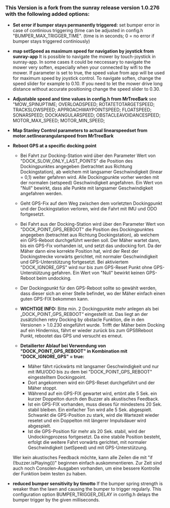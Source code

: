 ### This Version is a fork from the sunray release version 1.0.276 with the following added options:
- **Set error if bumper stays permanently triggered:**
set bumper error in case of continious triggering (time can be adjusted in config.h "BUMPER_MAX_TRIGGER_TIME".
(time is in seconds; 0 = no error if bumper stays triggered continiously)
- **map setSpeed as maximum speed for navigation by joystick from sunray-app**
It is possible to navigate the mower by touch-joystick in sunray-app.
In some cases it could be neccessary to navigate the mower very soften, especially when your connected by wifi to the mower.
If parameter is set to true, the speed value from app will be used for maximum speed by joystick control. To navigate soften, change the speed slider for example to 0.10. If you need to let the mower drive long distance without accurate positioning change the speed slider to 0.30.
- **Adjustable speed and time values in config.h from MrTreeBark**
see "MOW_SPINUPTIME; OVERLOADSPEED; ROTATETOTARGETSPEED; TRACKSLOWSPEED; APPROACHWAYPOINTSPEED; FLOATSPEED; SONARSPEED; DOCKANGULARSPEED; OBSTACLEAVOIDANCESPEED; MOTOR_MAX_SPEED; MOTOR_MIN_SPEED;
- **Map Stanley Control parameters to actual linearspeedset from motor.setlinearangularspeed from MrTreeBark**

- **Reboot GPS at a specific docking point**
  - Bei Fahrt zur Docking-Station wird über den Parameter Wert von "DOCK_SLOW_ONLY_LAST_POINTS" die Position des Dockingpunktes angegeben (betrachtet aus Richtung Dockingstation), ab welchem mit langsamer Geschwindigkeit (linear = 0,1) weiter gefahren wird. Alle Dockingpunkte vorher werden mit der normalen (setspeed) Geschwindigkeit angefahren. Ein Wert von "Null" bewirkt, dass alle Punkte mit langsamer Geschwindigkeit angefahren werden.
  - Geht GPS-Fix auf dem Weg zwischen dem vorletzten Dockingpunkt und der Dockingstation verloren, wird die Fahrt mit IMU und ODO fortgesetzt.
  - Bei Fahrt aus der Docking-Station wird über den Parameter Wert von "DOCK_POINT_GPS_REBOOT" die Position des Dockingpunktes angegeben (betrachtet aus Richtung Dockingstation), ab welchem ein GPS-Reboot durchgeführt werden soll. Der Mäher wartet dann, bis ein GPS-Fix vorhanden ist, und setzt das undocking fort. Da der Mäher dann eine korrekte Position hat, wird der Rest der Dockingstrecke vorwärts gerichtet, mit normaler Geschwindigkeit und GPS-Unterstützung fortgesetzt. Bei aktiviertem "DOCK_IGNORE_GPS" wird nur bis zum GPS-Reset Punkt ohne GPS-Unterstützung gefahren. Ein Wert von "Null" bewirkt keinen GPS-Reboot beim undocking.
  - Der Dockingpunkt für den GPS-Reboot sollte so gewählt werden, dass dieser sich an einer Stelle befindet, wo der Mäher einfach einen guten GPS-FIX bekommen kann.

  - **WICHTIGE INFO:** Bitte min. 2 Dockingpunkte mehr anlegen als bei „DOCK_POINT_GPS_REBOOT“ eingestellt ist. Das liegt an der zusätzlichen retry Docking by obstacle Funktion, die in den Versionen > 1.0.230 eingeführt wurde. Trifft der Mäher beim Docking auf ein Hinderniss, fährt er wieder zurück bis zum GPSßReboot Punkt, rebootet das GPS und versucht es erneut.
 
  - **Detailierter Ablauf bei Verwendung von "DOCK_POINT_GPS_REBOOT" in Kombination mit "DOCK_IGNORE_GPS" = true:**
    - Mäher fährt rückwärts mit langsamer Geschwindigkeit und nur mit IMU/ODO bis zu dem bei "DOCK_POINT_GPS_REBOOT" eingestelltem Dockingpoint.
    - Dort angekommen wird ein GPS-Reset durchgeführt und der Mäher stoppt.
    - Während auf ein GPS-FIX gewartet wird, ertönt alle 5 Sek. ein kurzer Doppelton durch den Buzzer als akustisches Feedback.
    - Ist ein GPS-FIX vorhanden, muss dieses für mindestens 20 Sek. stabil bleiben. Ein einfacher Ton wird alle 5 Sek. abgespielt. Schwankt die GPS-Position zu stark, wird die Wartezeit wieder resetet und ein Doppelton mit längerer Impulsdauer wird abgespielt.
    - Ist die GPS-Position für mehr als 20 Sek. stabil, wird der Undockingprozess fortgesetzt. Da eine stabile Position besteht, erfolgt die weitere Fahrt vorwärts gerichtet, mit normaler Geschwindigkeit (setSpeed) und mit GPS-Unterstützung.

  Wer kein akustisches Feedback möchte, kann alle Zeilen die mit "if (!buzzer.isPlaying())" beginnen einfach auskommentieren.
  Zur Zeit sind auch noch Consolen-Ausgaben vorhanden, um eine bessere Kontrolle der Funktion beim testen zu haben.

- **reduced bumper sensitivity by timotto**
If the bumper spring strength is weaker than the lawn and causing the bumper to trigger regularly. This configuration option BUMPER_TRIGGER_DELAY in config.h delays the bumper trigger by the given milliseconds.
